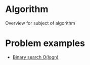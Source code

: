 # Algorithm
Overview for subject of algorithm
# Problem examples
- [Binary search O(logn)](https://github.com/YonghengZou/Algorithm/blob/main/eamples/001_binarySearch.ipynb)
